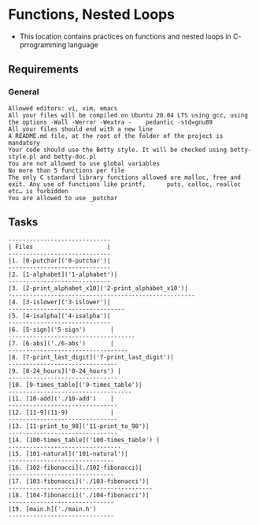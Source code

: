 # Functions, Nested Loops
- This location contains practices on functions and nested loops in C- prrogramming language
## Requirements
### General
	Allowed editors: vi, vim, emacs
	All your files will be compiled on Ubuntu 20.04 LTS using gcc, using the options -Wall -Werror -Wextra -	pedantic -std=gnu89
	All your files should end with a new line
	A README.md file, at the root of the folder of the project is mandatory
	Your code should use the Betty style. It will be checked using betty-style.pl and betty-doc.pl
	You are not allowed to use global variables
	No more than 5 functions per file
	The only C standard library functions allowed are malloc, free and exit. Any use of functions like printf, 		puts, calloc, realloc etc… is forbidden
	You are allowed to use _putchar

## Tasks
    -----------------------------
    | Files                     |
    -----------------------------
    |1. [0-putchar]('0-putchar')|
    -----------------------------
    |2. [1-alphabet]('1-alphabet')|
    -----------------------------
    |3. [2-print_alphabet_x10]('2-print_alphabet_x10')|
    -----------------------------------------------------
    |4. [3-islower]('3-islower')|
    ---------------------------------
    |5. [4-isalpha]('4-isalpha')|
    -----------------------------
    |6. [5-sign]('5-sign')       |
    ------------------------------------
    |7. [6-abs]('./6-abs')       |
    ----------------------------------
    |8. [7-print_last_digit]('7-print_last_digit')|
    -------------------------------
    |9. [8-24_hours]('8-24_hours') |
    -------------------------------
    |10. [9-times_table]('9-times_table')|
    -----------------------------------
    |11. [10-add]('./10-add')    |
    -------------------------------
    |12. [11-9](11-9)            |
    -------------------------------
    |13. [11-print_to_98]('11-print_to_98')|
    -------------------------------
    |14. [100-times_table]('100-times_table') |
    --------------------------------
    |15. [101-natural]('101-natural')|
    ------------------------------
    |16. [102-fibonacci](./102-fibonacci)|
    ------------------------------
    |17. [103-fibonacci]('./103-fibonacci')|
    -----------------------------------------
    |18. [104-fibonacci]('./104-fibonacci')|
    ------------------------------
    |19. [main.h]('./main.h')
    ------------------------------